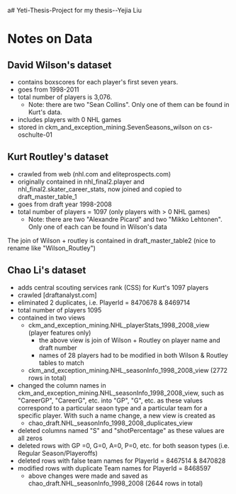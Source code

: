 a# Yeti-Thesis-Project
 for my thesis--Yejia Liu

# Notes on Data

## David Wilson's dataset 

 + contains boxscores for each player's first seven years.
 + goes from 1998-2011
 + total number of players is 3,076.
     + Note: there are two "Sean Collins". Only one of them can be found in Kurt's data.
 + includes players with 0 NHL games
 + stored in ckm_and_exception_mining.SevenSeasons_wilson on cs-oschulte-01
 
 ## Kurt Routley's dataset
 
 + crawled from web (nhl.com and eliteprospects.com)
 + originally contained in nhl_final2.player and nhl_final2.skater_career_stats, now joined and copied to draft_master_table_1
 + goes from draft year 1998-2008
 + total number of players = 1097 (only players with > 0 NHL games)
     + Note: there are two "Alexandre Picard" and two "Mikko Lehtonen". Only one of each can be found in Wilson's data
 
 The join of Wilson + routley is contained in draft_master_table2 (nice to rename like "Wilson_Routley")
 
## Chao Li's dataset

+ adds central scouting services rank (CSS) for Kurt's 1097 players
+ crawled [draftanalyst.com]
+ eliminated 2 duplicates, i.e. PlayerId = 8470678 & 8469714
+ total number of players 1095
+ contained in two views
  + ckm_and_exception_mining.NHL_playerStats_1998_2008_view (player features only)
      + the above view is join of Wilson + Routley on player name and draft number
      + names of 28 players had to be modified in both Wilson & Routley tables to match
  + ckm_and_exception_mining.NHL_seasonInfo_1998_2008_view  (2772 rows in total)
+ changed the column names in ckm_and_exception_mining.NHL_seasonInfo_1998_2008_view, such as "CareerGP", "CareerG", etc. into "GP", "G", etc. as these values correspond to a particular seaon type and a particular team for a specific player. With such a name change, a new view is created as    
  + chao_draft.NHL_seasonInfo_1998_2008_duplicates_view
+ deleted columns named "S" and "shotPercentage" as these values are all zeros
+ deleted rows with GP =0, G=0, A=0, P=0, etc. for both season types (i.e. Regular Season/Playeroffs)
+ deleted rows with false team names for PlayerId = 8467514 &  8470828
+ modified rows with duplicate Team names for PlayerId = 8468597
  + above changes were made and saved as chao_draft.NHL_seasonInfo_1998_2008 (2644 rows in total)
  
